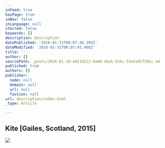 ```yaml
---
inFeed: true
hasPage: true
inNav: false
inLanguage: null
starred: false
keywords: []
description: Description
datePublished: '2016-01-31T00:07:48.394Z'
dateModified: '2016-01-31T00:07:45.408Z'
title: ''
author: []
sourcePath: _posts/2016-01-30-48218222-0a00-4ba5-916c-55e2a92f581c.md
published: true
authors: []
publisher:
  name: null
  domain: null
  url: null
  favicon: null
url: description/index.html
_type: Article

---
```

## Kite \[Gailes, Scotland, 2015\]
![](https://s3-us-west-2.amazonaws.com/the-grid-img/p/f5f02e4247b79b1bc25797c344038e192d64b7ad.jpg)